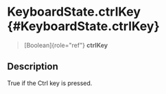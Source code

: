 KeyboardState.ctrlKey {#KeyboardState.ctrlKey}
=====================

> [Boolean]{role="ref"} **ctrlKey**

Description
-----------

True if the Ctrl key is pressed.
